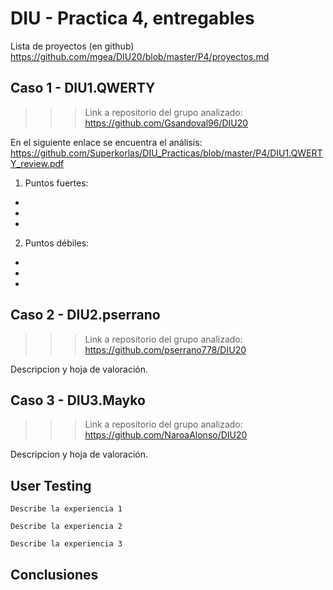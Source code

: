 # DIU - Practica 4, entregables

Lista de proyectos (en github) https://github.com/mgea/DIU20/blob/master/P4/proyectos.md


## Caso 1 - DIU1.QWERTY
>>> Link a repositorio del grupo analizado: https://github.com/Gsandoval96/DIU20

En el siguiente enlace se encuentra el análisis: https://github.com/Superkorlas/DIU_Practicas/blob/master/P4/DIU1.QWERTY_review.pdf

1. Puntos fuertes:

* 

* 

* 

2. Puntos débiles:

* 

* 

* 

## Caso 2 - DIU2.pserrano
>>> Link a repositorio del grupo analizado: https://github.com/pserrano778/DIU20

Descripcion y hoja de valoración.  


## Caso 3 - DIU3.Mayko
>>> Link a repositorio del grupo analizado: https://github.com/NaroaAlonso/DIU20

Descripcion y hoja de valoración.   

## User Testing

	Describe la experiencia 1

	Describe la experiencia 2

	Describe la experiencia 3


## Conclusiones
